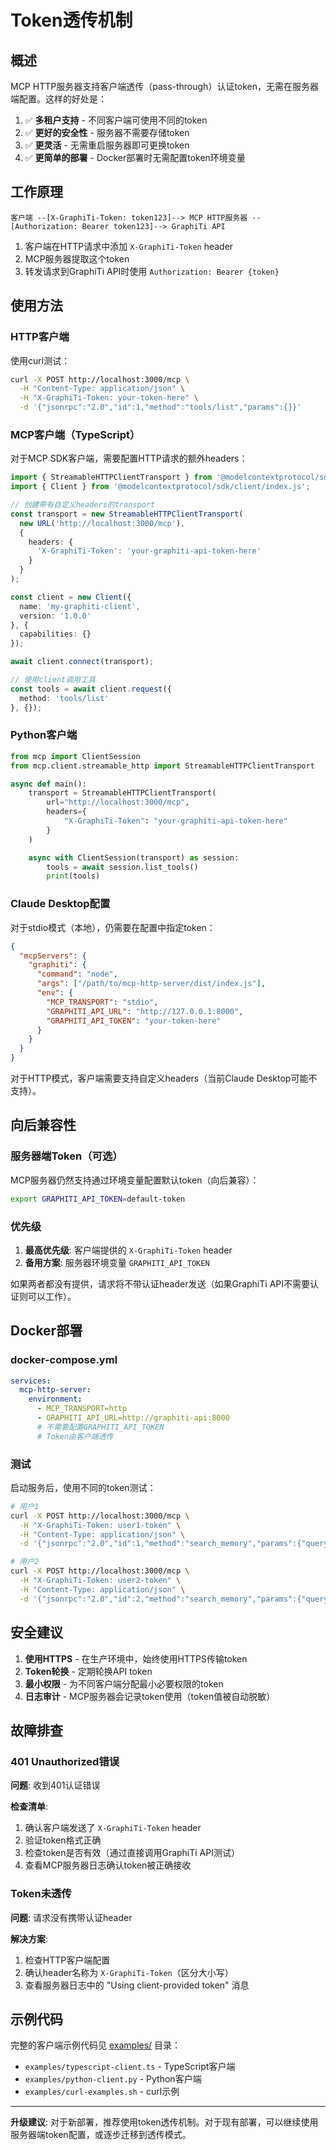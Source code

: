 # Token透传机制

## 概述

MCP HTTP服务器支持客户端透传（pass-through）认证token，无需在服务器端配置。这样的好处是：

1. ✅ **多租户支持** - 不同客户端可使用不同的token
2. ✅ **更好的安全性** - 服务器不需要存储token
3. ✅ **更灵活** - 无需重启服务器即可更换token
4. ✅ **更简单的部署** - Docker部署时无需配置token环境变量

## 工作原理

```
客户端 --[X-GraphiTi-Token: token123]--> MCP HTTP服务器 --[Authorization: Bearer token123]--> GraphiTi API
```

1. 客户端在HTTP请求中添加 `X-GraphiTi-Token` header
2. MCP服务器提取这个token
3. 转发请求到GraphiTi API时使用 `Authorization: Bearer {token}`

## 使用方法

### HTTP客户端

使用curl测试：

```bash
curl -X POST http://localhost:3000/mcp \
  -H "Content-Type: application/json" \
  -H "X-GraphiTi-Token: your-token-here" \
  -d '{"jsonrpc":"2.0","id":1,"method":"tools/list","params":{}}'
```

### MCP客户端（TypeScript）

对于MCP SDK客户端，需要配置HTTP请求的额外headers：

```typescript
import { StreamableHTTPClientTransport } from '@modelcontextprotocol/sdk/client/streamableHttp.js';
import { Client } from '@modelcontextprotocol/sdk/client/index.js';

// 创建带有自定义headers的transport
const transport = new StreamableHTTPClientTransport(
  new URL('http://localhost:3000/mcp'),
  {
    headers: {
      'X-GraphiTi-Token': 'your-graphiti-api-token-here'
    }
  }
);

const client = new Client({
  name: 'my-graphiti-client',
  version: '1.0.0'
}, {
  capabilities: {}
});

await client.connect(transport);

// 使用client调用工具
const tools = await client.request({
  method: 'tools/list'
}, {});
```

### Python客户端

```python
from mcp import ClientSession
from mcp.client.streamable_http import StreamableHTTPClientTransport

async def main():
    transport = StreamableHTTPClientTransport(
        url="http://localhost:3000/mcp",
        headers={
            "X-GraphiTi-Token": "your-graphiti-api-token-here"
        }
    )

    async with ClientSession(transport) as session:
        tools = await session.list_tools()
        print(tools)
```

### Claude Desktop配置

对于stdio模式（本地），仍需要在配置中指定token：

```json
{
  "mcpServers": {
    "graphiti": {
      "command": "node",
      "args": ["/path/to/mcp-http-server/dist/index.js"],
      "env": {
        "MCP_TRANSPORT": "stdio",
        "GRAPHITI_API_URL": "http://127.0.0.1:8000",
        "GRAPHITI_API_TOKEN": "your-token-here"
      }
    }
  }
}
```

对于HTTP模式，客户端需要支持自定义headers（当前Claude Desktop可能不支持）。

## 向后兼容性

### 服务器端Token（可选）

MCP服务器仍然支持通过环境变量配置默认token（向后兼容）：

```bash
export GRAPHITI_API_TOKEN=default-token
```

### 优先级

1. **最高优先级**: 客户端提供的 `X-GraphiTi-Token` header
2. **备用方案**: 服务器环境变量 `GRAPHITI_API_TOKEN`

如果两者都没有提供，请求将不带认证header发送（如果GraphiTi API不需要认证则可以工作）。

## Docker部署

### docker-compose.yml

```yaml
services:
  mcp-http-server:
    environment:
      - MCP_TRANSPORT=http
      - GRAPHITI_API_URL=http://graphiti-api:8000
      # 不需要配置GRAPHITI_API_TOKEN
      # Token由客户端透传
```

### 测试

启动服务后，使用不同的token测试：

```bash
# 用户1
curl -X POST http://localhost:3000/mcp \
  -H "X-GraphiTi-Token: user1-token" \
  -H "Content-Type: application/json" \
  -d '{"jsonrpc":"2.0","id":1,"method":"search_memory","params":{"query":"test","group_ids":["user1-group"]}}'

# 用户2
curl -X POST http://localhost:3000/mcp \
  -H "X-GraphiTi-Token: user2-token" \
  -H "Content-Type: application/json" \
  -d '{"jsonrpc":"2.0","id":2,"method":"search_memory","params":{"query":"test","group_ids":["user2-group"]}}'
```

## 安全建议

1. **使用HTTPS** - 在生产环境中，始终使用HTTPS传输token
2. **Token轮换** - 定期轮换API token
3. **最小权限** - 为不同客户端分配最小必要权限的token
4. **日志审计** - MCP服务器会记录token使用（token值被自动脱敏）

## 故障排查

### 401 Unauthorized错误

**问题**: 收到401认证错误

**检查清单**:
1. 确认客户端发送了 `X-GraphiTi-Token` header
2. 验证token格式正确
3. 检查token是否有效（通过直接调用GraphiTi API测试）
4. 查看MCP服务器日志确认token被正确接收

### Token未透传

**问题**: 请求没有携带认证header

**解决方案**:
1. 检查HTTP客户端配置
2. 确认header名称为 `X-GraphiTi-Token`（区分大小写）
3. 查看服务器日志中的 "Using client-provided token" 消息

## 示例代码

完整的客户端示例代码见 [examples/](./examples/) 目录：

- `examples/typescript-client.ts` - TypeScript客户端
- `examples/python-client.py` - Python客户端
- `examples/curl-examples.sh` - curl示例

---

**升级建议**: 对于新部署，推荐使用token透传机制。对于现有部署，可以继续使用服务器端token配置，或逐步迁移到透传模式。
